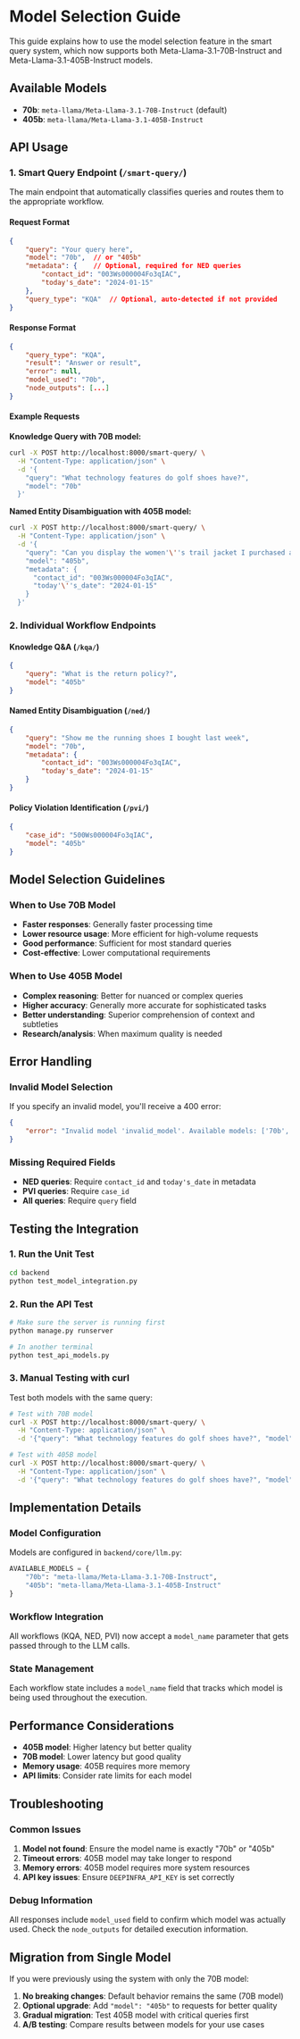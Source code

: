 # Model Selection Guide

This guide explains how to use the model selection feature in the smart query system, which now supports both Meta-Llama-3.1-70B-Instruct and Meta-Llama-3.1-405B-Instruct models.

## Available Models

- **70b**: `meta-llama/Meta-Llama-3.1-70B-Instruct` (default)
- **405b**: `meta-llama/Meta-Llama-3.1-405B-Instruct`

## API Usage

### 1. Smart Query Endpoint (`/smart-query/`)

The main endpoint that automatically classifies queries and routes them to the appropriate workflow.

#### Request Format
```json
{
    "query": "Your query here",
    "model": "70b",  // or "405b"
    "metadata": {    // Optional, required for NED queries
        "contact_id": "003Ws000004Fo3qIAC",
        "today's_date": "2024-01-15"
    },
    "query_type": "KQA"  // Optional, auto-detected if not provided
}
```

#### Response Format
```json
{
    "query_type": "KQA",
    "result": "Answer or result",
    "error": null,
    "model_used": "70b",
    "node_outputs": [...]
}
```

#### Example Requests

**Knowledge Query with 70B model:**
```bash
curl -X POST http://localhost:8000/smart-query/ \
  -H "Content-Type: application/json" \
  -d '{
    "query": "What technology features do golf shoes have?",
    "model": "70b"
  }'
```

**Named Entity Disambiguation with 405B model:**
```bash
curl -X POST http://localhost:8000/smart-query/ \
  -H "Content-Type: application/json" \
  -d '{
    "query": "Can you display the women'\''s trail jacket I purchased a fortnight ago?",
    "model": "405b",
    "metadata": {
      "contact_id": "003Ws000004Fo3qIAC",
      "today'\''s_date": "2024-01-15"
    }
  }'
```

### 2. Individual Workflow Endpoints

#### Knowledge Q&A (`/kqa/`)
```json
{
    "query": "What is the return policy?",
    "model": "405b"
}
```

#### Named Entity Disambiguation (`/ned/`)
```json
{
    "query": "Show me the running shoes I bought last week",
    "model": "70b",
    "metadata": {
        "contact_id": "003Ws000004Fo3qIAC",
        "today's_date": "2024-01-15"
    }
}
```

#### Policy Violation Identification (`/pvi/`)
```json
{
    "case_id": "500Ws000004Fo3qIAC",
    "model": "405b"
}
```

## Model Selection Guidelines

### When to Use 70B Model
- **Faster responses**: Generally faster processing time
- **Lower resource usage**: More efficient for high-volume requests
- **Good performance**: Sufficient for most standard queries
- **Cost-effective**: Lower computational requirements

### When to Use 405B Model
- **Complex reasoning**: Better for nuanced or complex queries
- **Higher accuracy**: Generally more accurate for sophisticated tasks
- **Better understanding**: Superior comprehension of context and subtleties
- **Research/analysis**: When maximum quality is needed

## Error Handling

### Invalid Model Selection
If you specify an invalid model, you'll receive a 400 error:

```json
{
    "error": "Invalid model 'invalid_model'. Available models: ['70b', '405b']"
}
```

### Missing Required Fields
- **NED queries**: Require `contact_id` and `today's_date` in metadata
- **PVI queries**: Require `case_id`
- **All queries**: Require `query` field

## Testing the Integration

### 1. Run the Unit Test
```bash
cd backend
python test_model_integration.py
```

### 2. Run the API Test
```bash
# Make sure the server is running first
python manage.py runserver

# In another terminal
python test_api_models.py
```

### 3. Manual Testing with curl

Test both models with the same query:

```bash
# Test with 70B model
curl -X POST http://localhost:8000/smart-query/ \
  -H "Content-Type: application/json" \
  -d '{"query": "What technology features do golf shoes have?", "model": "70b"}'

# Test with 405B model  
curl -X POST http://localhost:8000/smart-query/ \
  -H "Content-Type: application/json" \
  -d '{"query": "What technology features do golf shoes have?", "model": "405b"}'
```

## Implementation Details

### Model Configuration
Models are configured in `backend/core/llm.py`:

```python
AVAILABLE_MODELS = {
    "70b": "meta-llama/Meta-Llama-3.1-70B-Instruct",
    "405b": "meta-llama/Meta-Llama-3.1-405B-Instruct"
}
```

### Workflow Integration
All workflows (KQA, NED, PVI) now accept a `model_name` parameter that gets passed through to the LLM calls.

### State Management
Each workflow state includes a `model_name` field that tracks which model is being used throughout the execution.

## Performance Considerations

- **405B model**: Higher latency but better quality
- **70B model**: Lower latency but good quality
- **Memory usage**: 405B requires more memory
- **API limits**: Consider rate limits for each model

## Troubleshooting

### Common Issues

1. **Model not found**: Ensure the model name is exactly "70b" or "405b"
2. **Timeout errors**: 405B model may take longer to respond
3. **Memory errors**: 405B model requires more system resources
4. **API key issues**: Ensure `DEEPINFRA_API_KEY` is set correctly

### Debug Information

All responses include `model_used` field to confirm which model was actually used. Check the `node_outputs` for detailed execution information.

## Migration from Single Model

If you were previously using the system with only the 70B model:

1. **No breaking changes**: Default behavior remains the same (70B model)
2. **Optional upgrade**: Add `"model": "405b"` to requests for better quality
3. **Gradual migration**: Test 405B model with critical queries first
4. **A/B testing**: Compare results between models for your use cases
